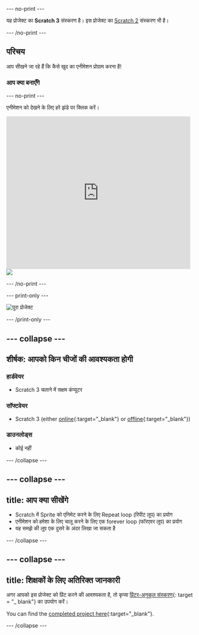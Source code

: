 \--- no-print \---

यह प्रोजेक्ट का **Scratch 3** संस्करण है। इस प्रोजेक्ट का [Scratch 2](https://projects.raspberrypi.org/en/projects/lost-in-space-scratch2) संस्करण भी है।

\--- /no-print \---

## परिचय

आप सीखने जा रहे हैं कि कैसे खुद का एनीमेशन प्रोग्राम करना है!

### आप क्या बनाएँगे

\--- no-print \---

एनीमेशन को देखने के लिए हरे झंडे पर क्लिक करें।

<div class="scratch-preview">
  <iframe allowtransparency="true" width="485" height="402" src="https://scratch.mit.edu/projects/embed/276873231/?autostart=false" frameborder="0" scrolling="no"></iframe>
  <img src="images/space-final.png">
</div>

\--- /no-print \---

\--- print-only \---

![पूरा प्रोजेक्ट](images/showcase_static.png)

\--- /print-only \---

## \--- collapse \---

## शीर्षक: आपको किन चीजों की आवश्यकता होगी

### हार्डवेयर

- Scratch 3 चलाने में सक्षम कंप्यूटर

### सॉफ्टवेयर

- Scratch 3 (either [online](https://rpf.io/scratchon){:target="_blank"} or [offline](https://rpf.io/scratchoff){:target="_blank"})

### डाउनलोड्स

- कोई नहीं

\--- /collapse \---

## \--- collapse \---

## title: आप क्या सीखेंगे

- Scratch में Sprite को एनिमेट करने के लिए Repeat loop (रिपीट लूप) का प्रयोग
- एनीमेशन को हमेशा के लिए चालू करने के लिए एक forever loop (फॉरएवर लूप) का प्रयोग
- यह समझे की लूप एक दुसरे के अंदर लिखा जा सकता है

\--- /collapse \---

## \--- collapse \---

## title: शिक्षकों के लिए अतिरिक्त जानकारी

अगर आपको इस प्रोजेक्ट को प्रिंट करने की आवश्यकता है, तो कृप्या [प्रिंटर-अनुकूल संस्करण](https://projects.raspberrypi.org/en/projects/lost-in-space/print){: target = "_ blank"} का उपयोग करें।

You can find the [completed project here](https://rpf.io/p/en/lost-in-space-get){:target="_blank"}.

\--- /collapse \---
